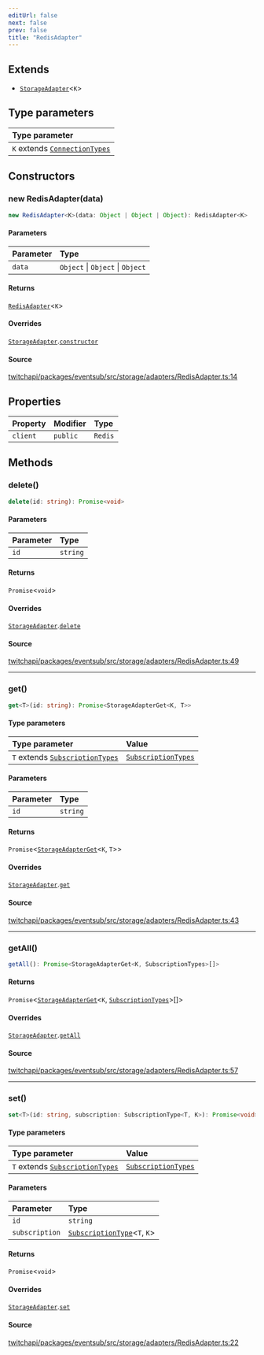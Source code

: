 ```yaml
---
editUrl: false
next: false
prev: false
title: "RedisAdapter"
---
```


## Extends

- [`StorageAdapter`](StorageAdapter.md)\<`K`\>

## Type parameters

| Type parameter |
| :------ |
| `K` extends [`ConnectionTypes`](../type-aliases/ConnectionTypes.md) |

## Constructors

### new RedisAdapter(data)

```ts
new RedisAdapter<K>(data: Object | Object | Object): RedisAdapter<K>
```

#### Parameters

| Parameter | Type |
| :------ | :------ |
| `data` | `Object` \| `Object` \| `Object` |

#### Returns

[`RedisAdapter`](RedisAdapter.md)\<`K`\>

#### Overrides

[`StorageAdapter`](StorageAdapter.md).[`constructor`](StorageAdapter.md#constructors)

#### Source

[twitchapi/packages/eventsub/src/storage/adapters/RedisAdapter.ts:14](https://github.com/pablornc/twitchapi//blob/f8a75ccd701e54db4c91e2b0128974da23f25d14/packages/eventsub/src/storage/adapters/RedisAdapter.ts#L14)

## Properties

| Property | Modifier | Type |
| :------ | :------ | :------ |
| `client` | `public` | `Redis` |

## Methods

### delete()

```ts
delete(id: string): Promise<void>
```

#### Parameters

| Parameter | Type |
| :------ | :------ |
| `id` | `string` |

#### Returns

`Promise`\<`void`\>

#### Overrides

[`StorageAdapter`](StorageAdapter.md).[`delete`](StorageAdapter.md#delete)

#### Source

[twitchapi/packages/eventsub/src/storage/adapters/RedisAdapter.ts:49](https://github.com/pablornc/twitchapi//blob/f8a75ccd701e54db4c91e2b0128974da23f25d14/packages/eventsub/src/storage/adapters/RedisAdapter.ts#L49)

***

### get()

```ts
get<T>(id: string): Promise<StorageAdapterGet<K, T>>
```

#### Type parameters

| Type parameter | Value |
| :------ | :------ |
| `T` extends [`SubscriptionTypes`](../enumerations/SubscriptionTypes.md) | [`SubscriptionTypes`](../enumerations/SubscriptionTypes.md) |

#### Parameters

| Parameter | Type |
| :------ | :------ |
| `id` | `string` |

#### Returns

`Promise`\<[`StorageAdapterGet`](../type-aliases/StorageAdapterGet.md)\<`K`, `T`\>\>

#### Overrides

[`StorageAdapter`](StorageAdapter.md).[`get`](StorageAdapter.md#get)

#### Source

[twitchapi/packages/eventsub/src/storage/adapters/RedisAdapter.ts:43](https://github.com/pablornc/twitchapi//blob/f8a75ccd701e54db4c91e2b0128974da23f25d14/packages/eventsub/src/storage/adapters/RedisAdapter.ts#L43)

***

### getAll()

```ts
getAll(): Promise<StorageAdapterGet<K, SubscriptionTypes>[]>
```

#### Returns

`Promise`\<[`StorageAdapterGet`](../type-aliases/StorageAdapterGet.md)\<`K`, [`SubscriptionTypes`](../enumerations/SubscriptionTypes.md)\>[]\>

#### Overrides

[`StorageAdapter`](StorageAdapter.md).[`getAll`](StorageAdapter.md#getall)

#### Source

[twitchapi/packages/eventsub/src/storage/adapters/RedisAdapter.ts:57](https://github.com/pablornc/twitchapi//blob/f8a75ccd701e54db4c91e2b0128974da23f25d14/packages/eventsub/src/storage/adapters/RedisAdapter.ts#L57)

***

### set()

```ts
set<T>(id: string, subscription: SubscriptionType<T, K>): Promise<void>
```

#### Type parameters

| Type parameter | Value |
| :------ | :------ |
| `T` extends [`SubscriptionTypes`](../enumerations/SubscriptionTypes.md) | [`SubscriptionTypes`](../enumerations/SubscriptionTypes.md) |

#### Parameters

| Parameter | Type |
| :------ | :------ |
| `id` | `string` |
| `subscription` | [`SubscriptionType`](../type-aliases/SubscriptionType.md)\<`T`, `K`\> |

#### Returns

`Promise`\<`void`\>

#### Overrides

[`StorageAdapter`](StorageAdapter.md).[`set`](StorageAdapter.md#set)

#### Source

[twitchapi/packages/eventsub/src/storage/adapters/RedisAdapter.ts:22](https://github.com/pablornc/twitchapi//blob/f8a75ccd701e54db4c91e2b0128974da23f25d14/packages/eventsub/src/storage/adapters/RedisAdapter.ts#L22)
